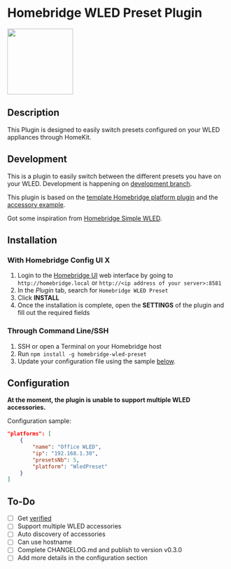 # Homebridge WLED Preset Plugin

<img src="https://github.com/goodshort/homebridge-wled-preset/blob/master/WIP.png" width="150">

## Description

This Plugin is designed to easily switch presets configured on your WLED appliances through HomeKit.

## Development

This is a plugin to easily switch between the different presets you have on your WLED. Development is happening on [development branch](https://github.com/goodshort/homebridge-wled-preset/tree/development).

This plugin is based on the [template Homebridge platform plugin](https://github.com/homebridge/homebridge-plugin-template/) and the [accessory example](https://github.com/homebridge/homebridge-examples/tree/master/accessory-example-typescript).

Got some inspiration from [Homebridge Simple WLED](https://github.com/jstrausd/homebridge-simple-wled).

## Installation

### With Homebridge Config UI X

1. Login to the [Homebridge UI](https://github.com/oznu/homebridge-config-ui-x) web interface by going to `http://homebridge.local` or `http://<ip address of your server>:8581` 
2. In the *Plugin* tab, search for `Homebridge WLED Preset`
3. Click **INSTALL**
4. Once the installation is complete, open the **SETTINGS** of the plugin and fill out the required fields

### Through Command Line/SSH

1. SSH or open a Terminal on your Homebridge host
2. Run `npm install -g homebridge-wled-preset`
3. Update your configuration file using the sample [below](#configuration).

## Configuration

**At the moment, the plugin is unable to support multiple WLED accessories.**

Configuration sample:

```json
"platforms": [
    {
        "name": "Office WLED",
        "ip": "192.168.1.30",
        "presetsNb": 5,
        "platform": "WledPreset"
    }
]
```

## To-Do
- [ ] Get [verified](https://github.com/homebridge/verified)
- [ ] Support multiple WLED accessories
- [ ] Auto discovery of accessories
- [ ] Can use hostname
- [ ] Complete CHANGELOG.md and publish to version v0.3.0
- [ ] Add more details in the configuration section